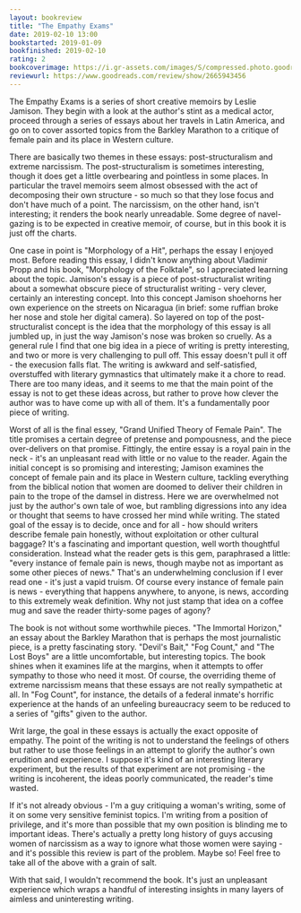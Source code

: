 ```yaml
---
layout: bookreview
title: "The Empathy Exams"
date: 2019-02-10 13:00
bookstarted: 2019-01-09
bookfinished: 2019-02-10
rating: 2
bookcoverimage: https://i.gr-assets.com/images/S/compressed.photo.goodreads.com/books/1405924561l/17934655._SX98_.jpg
reviewurl: https://www.goodreads.com/review/show/2665943456
---
```


The Empathy Exams is a series of short creative memoirs by Leslie Jamison. They begin with a look at the author's stint as a medical actor, proceed through a series of essays about her travels in Latin America, and go on to cover assorted topics from the Barkley Marathon to a critique of female pain and its place in Western culture.



There are basically two themes in these essays: post-structuralism and extreme narcissism. The post-structuralism is sometimes interesting, though it does get a little overbearing and pointless in some places. In particular the travel memoirs seem almost obsessed with the act of decomposing their own structure - so much so that they lose focus and don't have much of a point. The narcissism, on the other hand, isn't interesting; it renders the book nearly unreadable. Some degree of navel-gazing is to be expected in creative memoir, of course, but in this book it is just off the charts.



One case in point is "Morphology of a Hit", perhaps the essay I enjoyed most. Before reading this essay, I didn't know anything about Vladimir Propp and his book, "Morphology of the Folktale", so I appreciated learning about the topic. Jamison's essay is a piece of post-structuralist writing about a somewhat obscure piece of structuralist writing - very clever, certainly an interesting concept. Into this concept Jamison shoehorns her own experience on the streets on Nicaragua (in brief: some ruffian broke her nose and stole her digital camera). So layered on top of the post-structuralist concept is the idea that the morphology of this essay is all jumbled up, in just the way Jamison's nose was broken so cruelly. As a general rule I find that one big idea in a piece of writing is pretty interesting, and two or more is very challenging to pull off. This essay doesn't pull it off - the execusion falls flat. The writing is awkward and self-satisfied, overstuffed with literary gymnastics that ultimately make it a chore to read. There are too many ideas, and it seems to me that the main point of the essay is not to get these ideas across, but rather to prove how clever the author was to have come up with all of them. It's a fundamentally poor piece of writing.



Worst of all is the final essey, "Grand Unified Theory of Female Pain". The title promises a certain degree of pretense and pompousness, and the piece over-delivers on that promise. Fittingly, the entire essay is a royal pain in the neck - it's an unpleasant read with little or no value to the reader. Again the initial concept is so promising and interesting; Jamison examines the concept of female pain and its place in Western culture, tackling everything from the biblical notion that women are doomed to deliver their children in pain to the trope of the damsel in distress. Here we are overwhelmed not just by the author's own tale of woe, but rambling digressions into any idea or thought that seems to have crossed her mind while writing. The stated goal of the essay is to decide, once and for all - how should writers describe female pain honestly, without exploitation or other cultural baggage? It's a fascinating and important question, well worth thoughtful consideration. Instead what the reader gets is this gem, paraphrased a little: "every instance of female pain is news, though maybe not as important as some other pieces of news." That's an underwhelming conclusion if I ever read one - it's just a vapid truism. Of course every instance of female pain is news - everything that happens anywhere, to anyone, is news, according to this extremely weak definition. Why not just stamp that idea on a coffee mug and save the reader thirty-some pages of agony?



The book is not without some worthwhile pieces. "The Immortal Horizon," an essay about the Barkley Marathon that is perhaps the most journalistic piece, is a pretty fascinating story. "Devil's Bait," "Fog Count," and "The Lost Boys" are a little uncomfortable, but interesting topics. The book shines when it examines life at the margins, when it attempts to offer sympathy to those who need it most. Of course, the overriding theme of extreme narcissism means that these essays are not really sympathetic at all. In "Fog Count", for instance, the details of a federal inmate's horrific experience at the hands of an unfeeling bureaucracy seem to be reduced to a series of "gifts" given to the author.



Writ large, the goal in these essays is actually the exact opposite of empathy. The point of the writing is not to understand the feelings of others but rather to use those feelings in an attempt to glorify the author's own erudition and experience. I suppose it's kind of an interesting literary experiment, but the results of that experiment are not promising - the writing is incoherent, the ideas poorly communicated, the reader's time wasted.



If it's not already obvious - I'm a guy critiquing a woman's writing, some of it on some very sensitive feminist topics. I'm writing from a position of privilege, and it's more than possible that my own position is blinding me to important ideas. There's actually a pretty long history of guys accusing women of narcissism as a way to ignore what those women were saying - and it's possible this review is part of the problem. Maybe so! Feel free to take all of the above with a grain of salt.



With that said, I wouldn't recommend the book. It's just an unpleasant experience which wraps a handful of interesting insights in many layers of aimless and uninteresting writing.